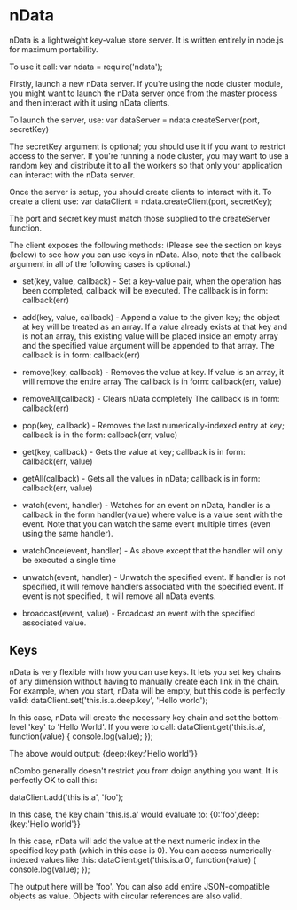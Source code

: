 nData
======

nData is a lightweight key-value store server.
It is written entirely in node.js for maximum portability.

To use it call:
var ndata = require('ndata');

Firstly, launch a new nData server. If you're using the node cluster module, you might want to launch the nData server once 
from the master process and then interact with it using nData clients.

To launch the server, use:
var dataServer = ndata.createServer(port, secretKey)

The secretKey argument is optional; you should use it if you want to restrict access to the server.
If you're running a node cluster, you may want to use a random key and distribute it to all the workers so that only
your application can interact with the nData server.

Once the server is setup, you should create clients to interact with it.
To create a client use:
var dataClient = ndata.createClient(port, secretKey);

The port and secret key must match those supplied to the createServer function.

The client exposes the following methods:
(Please see the section on keys (below) to see how you can use keys in nData.
Also, note that the callback argument in all of the following cases is optional.)

- set(key, value, callback) - Set a key-value pair, when the operation has been completed, callback will be executed.
The callback is in form: callback(err)

- add(key, value, callback) - Append a value to the given key; the object at key will be treated as an array. If a value already exists at that key and is not an array,
this existing value will be placed inside an empty array and the specified value argument will be appended to that array.
The callback is in form: callback(err)

- remove(key, callback) - Removes the value at key. If value is an array, it will remove the entire array
The callback is in form: callback(err, value)

- removeAll(callback) - Clears nData completely
The callback is in form: callback(err)

- pop(key, callback) - Removes the last numerically-indexed entry at key; callback is in the form: callback(err, value)

- get(key, callback) - Gets the value at key; callback is in form: callback(err, value)

- getAll(callback) - Gets all the values in nData; callback is in form: callback(err, value)

- watch(event, handler) - Watches for an event on nData, handler is a callback in the form handler(value) where value is a value sent with the event.
Note that you can watch the same event multiple times (even using the same handler).

- watchOnce(event, handler) - As above except that the handler will only be executed a single time

- unwatch(event, handler) - Unwatch the specified event. If handler is not specified, it will remove handlers associated with the specified event.
If event is not specified, it will remove all nData events.

- broadcast(event, value) - Broadcast an event with the specified associated value.


## Keys

nData is very flexible with how you can use keys. It lets you set key chains of any dimension without having to manually create each link in the chain.
For example, when you start, nData will be empty, but this code is perfectly valid:
dataClient.set('this.is.a.deep.key', 'Hello world');

In this case, nData will create the necessary key chain and set the bottom-level 'key' to 'Hello World'.
If you were to call:
dataClient.get('this.is.a', function(value) {
	console.log(value);
});

The above would output: {deep:{key:'Hello world'}}

nCombo generally doesn't restrict you from doign anything you want. It is perfectly OK to call this:

dataClient.add('this.is.a', 'foo');

In this case, the key chain 'this.is.a' would evaluate to:
{0:'foo',deep:{key:'Hello world'}}

In this case, nData will add the value at the next numeric index in the specified key path (which in this case is 0).
You can access numerically-indexed values like this:
dataClient.get('this.is.a.0', function(value) {
	console.log(value);
});

The output here will be 'foo'.
You can also add entire JSON-compatible objects as value. Objects with circular references are also valid.